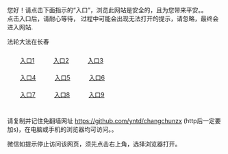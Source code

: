 您好！请点击下面指示的“入口”，浏览此网站是安全的，且为您带来平安。。 <br/>
点击入口后，请耐心等待， 过程中可能会出现无法打开的提示，请忽略，最终会进入网站. </br>

法轮大法在长春<br/>
<div style="padding:10px"><a style="margin:20px" target="_blank" href="https://d24d9jdxaegdud.cloudfront.net/2Qpsp?zdkpjp" id="ccLink1" rel="nofollow">入口1</a> <a target="_blank" style="margin:20px" href="https://d2hyt9pre4v5i8.cloudfront.net/2Qpsp?feycx" id="ccLink2" rel="nofollow">入口2</a> <a style="margin:20px" target="_blank" href="https://d1hrqnzw6l3kqs.cloudfront.net/2Qpsp?qsesf" id="ccLink3" rel="nofollow">入口3</a></div>

<div style="padding:10px" ><a style="margin:20px" target="_blank" href="https://d24d9jdxaegdud.cloudfront.net/2Qpsp?zdkpjp" id="ccLink4" rel="nofollow">入口4</a> <a style="margin:20px" href="https://d2hyt9pre4v5i8.cloudfront.net/2Qpsp?feycx" target="_blank" id="ccLink5" rel="nofollow">入口5</a> <a style="margin:20px" href="https://d1hrqnzw6l3kqs.cloudfront.net/2Qpsp?qsesf" target="_blank" id="ccLink6" rel="nofollow">入口6</a></div>

<div style="padding:10px"><a style="margin:20px" target="_blank" href="https://d24d9jdxaegdud.cloudfront.net/2Qpsp?zdkpjp" id="ccLink7" rel="nofollow">入口7</a> <a style="margin:20px" href="https://d2hyt9pre4v5i8.cloudfront.net/2Qpsp?feycx" target="_blank" id="ccLink8" rel="nofollow">入口8</a> <a style="margin:20px" target="_blank" href="https://d1hrqnzw6l3kqs.cloudfront.net/2Qpsp?qsesf" id="ccLink9" rel="nofollow">入口9</a></div>

<br/>



请复制并记住免翻墙网址 https://github.com/yntd/changchunzx (http后一定要加s)，在电脑或手机的浏览器均可访问。。<br/>

微信如提示停止访问该网页，须先点击右上角，选择浏览器打开。
